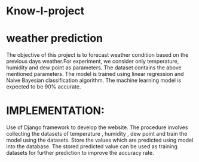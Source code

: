 # Know-I-project
# weather prediction
The objective of this project is to forecast weather condition based on the previous days weather.For experiment, we consider only temperature, humidity and dew point as parameters. The dataset contains the above mentioned parameters. The model is trained using linear regression and Naive Bayesian classification algorithm.
The machine learning model is expected to be 90% accurate.<br>
# IMPLEMENTATION:
Use of Django framework to develop the website. The procedure involves collecting the datasets of temperature , humidity , dew point and train the model using the datasets. Store the values which are predicted using model into the database. The stored predicted value can be used as training datasets for further prediction to improve the accuracy rate.
